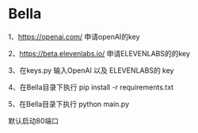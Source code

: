 # Bella

1、https://openai.com/ 申请openAI的key

2、https://beta.elevenlabs.io/ 申请ELEVENLABS的的key

3、在keys.py 输入OpenAI 以及 ELEVENLABS的 key

4、在Bella目录下执行 pip install -r requirements.txt

5、在Bella目录下执行 python main.py

默认启动80端口
